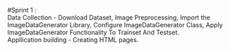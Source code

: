 #Sprint 1 : <br />
Data Collection - Download Dataset, Image Preprocessing, Import the ImageDataGenerator Library, Configure ImageDataGenerator Class, Apply ImageDataGenerator Functionality To Trainset And Testset.  <br />
Appllication building - Creating HTML pages.

